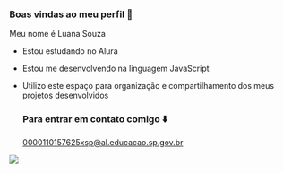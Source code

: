 ### Boas vindas ao meu perfil 🤍

Meu nome é Luana Souza

- Estou estudando no Alura
- Estou me desenvolvendo na linguagem JavaScript
- Utilizo este espaço para organização e compartilhamento dos meus projetos desenvolvidos

  ### Para entrar em contato comigo ⬇️

  0000110157625xsp@al.educacao.sp.gov.br

![](https://media1.tenor.com/m/-Gtvs6OpAWYAAAAC/billie-eilish-me.gif)


